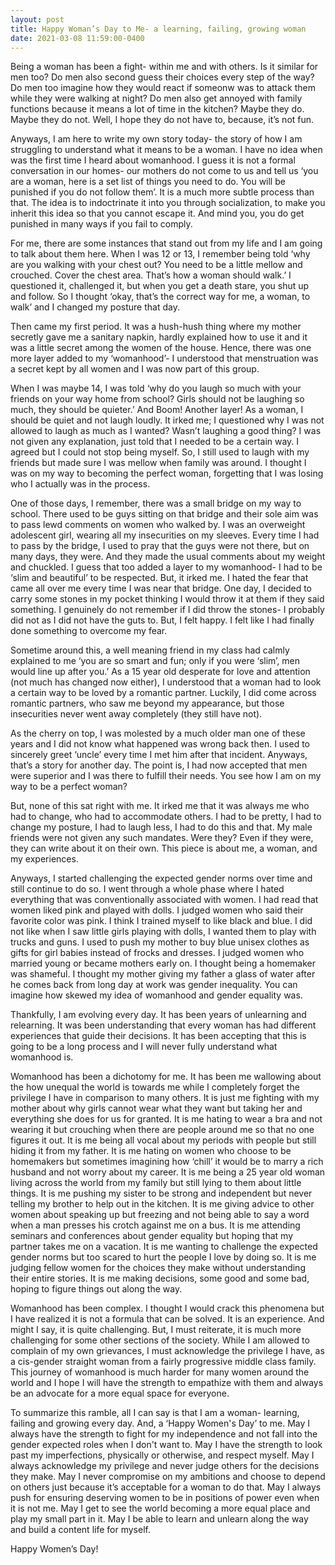 ```yaml
---
layout: post
title: Happy Woman’s Day to Me- a learning, failing, growing woman
date: 2021-03-08 11:59:00-0400
---
```


Being a woman has been a fight- within me and with others. Is it similar for men too? Do men also second guess their choices every step of the way? Do men too imagine how they would react if someonw was to attack them while they were walking at night? Do men also get annoyed with family functions because it means a lot of time in the kitchen? Maybe they do. Maybe they do not. Well, I hope they do not have to, because, it’s not fun.

Anyways, I am here to write my own story today- the story of how I am struggling to understand what it means to be a woman. I have no idea when was the first time I heard about womanhood. I guess it is not a formal conversation in our homes- our mothers do not come to us and tell us ‘you are a woman, here is a set list of things you need to do. You will be punished if you do not follow them’. It is a much more subtle process than that. The idea is to indoctrinate it into you through socialization, to make you inherit this idea so that you cannot escape it. And mind you, you do get punished in many ways if you fail to comply.

For me, there are some instances that stand out from my life and I am going to talk about them here. When I was 12 or 13, I remember being told ‘why are you walking with your chest out? You need to be a little mellow and crouched. Cover the chest area. That’s how a woman should walk.’ I questioned it, challenged it, but when you get a death stare, you shut up and follow. So I thought ‘okay, that’s the correct way for me, a woman, to walk’ and I changed my posture that day.

Then came my first period. It was a hush-hush thing where my mother secretly gave me a sanitary napkin, hardly explained how to use it and it was a little secret among the women of the house. Hence, there was one more layer added to my ‘womanhood’- I understood that menstruation was a secret kept by all women and I was now part of this group.

When I was maybe 14, I was told ‘why do you laugh so much with your friends on your way home from school? Girls should not be laughing so much, they should be quieter.’ And Boom! Another layer! As a woman, I should be quiet and not laugh loudly. It irked me; I questioned why I was not allowed to laugh as much as I wanted? Wasn’t laughing a good thing? I was not given any explanation, just told that I needed to be a certain way. I agreed but I could not stop being myself. So, I still used to laugh with my friends but made sure I was mellow when family was around. I thought I was on my way to becoming the perfect woman, forgetting that I was losing who I actually was in the process.

One of those days, I remember, there was a small bridge on my way to school. There used to be guys sitting on that bridge and their sole aim was to pass lewd comments on women who walked by. I was an overweight adolescent girl, wearing all my insecurities on my sleeves. Every time I had to pass by the bridge, I used to pray that the guys were not there, but on many days, they were. And they made the usual comments about my weight and chuckled. I guess that too added a layer to my womanhood- I had to be ‘slim and beautiful’ to be respected. But, it irked me. I hated the fear that came all over me every time I was near that bridge. One day, I decided to carry some stones in my pocket thinking I would throw it at them if they said something. I genuinely do not remember if I did throw the stones- I probably did not as I did not have the guts to. But, I felt happy. I felt like I had finally done something to overcome my fear.

Sometime around this, a well meaning friend in my class had calmly explained to me ‘you are so smart and fun; only if you were ‘slim’, men would line up after you.’ As a 15 year old desperate for love and attention (not much has changed now either), I understood that a woman had to look a certain way to be loved by a romantic partner. Luckily, I did come across romantic partners, who saw me beyond my appearance, but those insecurities never went away completely (they still have not).

As the cherry on top, I was molested by a much older man one of these years and I did not know what happened was wrong back then. I used to sincerely greet ‘uncle’ every time I met him after that incident. Anyways, that’s a story for another day. The point is, I had now accepted that men were superior and I was there to fulfill their needs. You see how I am on my way to be a perfect woman?

But, none of this sat right with me. It irked me that it was always me who had to change, who had to accommodate others. I had to be pretty, I had to change my posture, I had to laugh less, I had to do this and that. My male friends were not given any such mandates. Were they? Even if they were, they can write about it on their own. This piece is about me, a woman, and my experiences.

Anyways, I started challenging the expected gender norms over time and still continue to do so. I went through a whole phase where I hated everything that was conventionally associated with women. I had read that women liked pink and played with dolls. I judged women who said their favorite color was pink. I think I trained myself to like black and blue. I did not like when I saw little girls playing with dolls, I wanted them to play with trucks and guns. I used to push my mother to buy blue unisex clothes as gifts for girl babies instead of frocks and dresses. I judged women who married young or became mothers early on. I thought being a homemaker was shameful. I thought my mother giving my father a glass of water after he comes back from long day at work was gender inequality. You can imagine how skewed my idea of womanhood and gender equality was.

Thankfully, I am evolving every day. It has been years of unlearning and relearning. It was been understanding that every woman has had different experiences that guide their decisions. It has been accepting that this is going to be a long process and I will never fully understand what womanhood is.

Womanhood has been a dichotomy for me. It has been me wallowing about the how unequal the world is towards me while I completely forget the privilege I have in comparison to many others. It is just me fighting with my mother about why girls cannot wear what they want but taking her and everything she does for us for granted. It is me hating to wear a bra and not wearing it but crouching when there are people around me so that no one figures it out. It is me being all vocal about my periods with people but still hiding it from my father. It is me hating on women who choose to be homemakers but sometimes imagining how ‘chill’ it would be to marry a rich husband and not worry about my career. It is me being a 25 year old woman living across the world from my family but still lying to them about little things. It is me pushing my sister to be strong and independent but never telling my brother to help out in the kitchen. It is me giving advice to other women about speaking up but freezing and not being able to say a word when a man presses his crotch against me on a bus. It is me attending seminars and conferences about gender equality but hoping that my partner takes me on a vacation. It is me wanting to challenge the expected gender norms but too scared to hurt the people I love by doing so. It is me judging fellow women for the choices they make without understanding their entire stories. It is me making decisions, some good and some bad, hoping to figure things out along the way.

Womanhood has been complex. I thought I would crack this phenomena but I have realized it is not a formula that can be solved. It is an experience. And might I say, it is quite challenging. But, I must reiterate, it is much more challenging for some other sections of the society. While I am allowed to complain of my own grievances, I must acknowledge the privilege I have, as a cis-gender straight woman from a fairly progressive middle class family. This journey of womanhood is much harder for many women around the world and I hope I will have the strength to empathize with them and always be an advocate for a more equal space for everyone.

To summarize this ramble, all I can say is that I am a woman- learning, failing and growing every day. And, a ‘Happy Women's Day’ to me. May I always have the strength to fight for my independence and not fall into the gender expected roles when I don't want to. May I have the strength to look past my imperfections, physically or otherwise, and respect myself. May I always acknowledge my privilege and never judge others for the decisions they make. May I never compromise on my ambitions and choose to depend on others just because it’s acceptable for a woman to do that. May I always push for ensuring deserving women to be in positions of power even when it is not me. May I get to see the world becoming a more equal place and play my small part in it. May I be able to learn and unlearn along the way and build a content life for myself.

Happy Women’s Day!

